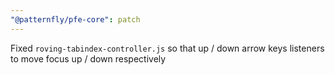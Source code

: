 ```yaml
---
"@patternfly/pfe-core": patch
---
```


Fixed `roving-tabindex-controller.js` so that up / down arrow keys listeners to move focus up / down respectively
